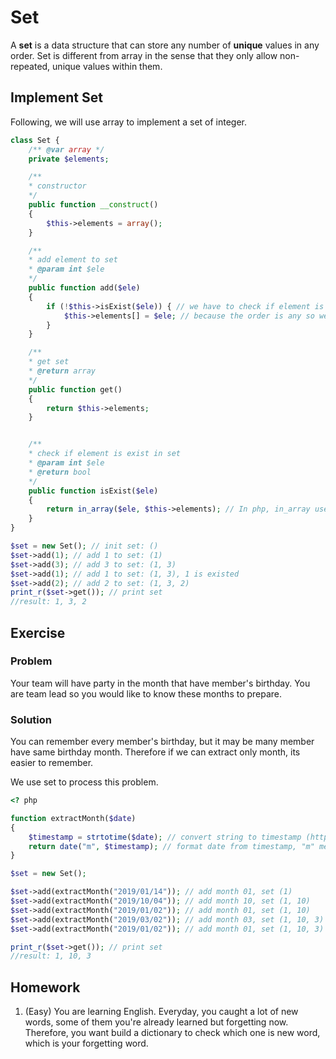 # Set
A **set** is a data structure that can store any number of **unique** values in any order. Set is different from array in the sense that they only allow non-repeated, unique values within them.

## Implement Set
Following, we will use array to implement a set of integer.

```php
class Set {
    /** @var array */
    private $elements;

    /**
    * constructor
    */
    public function __construct()
    {
        $this->elements = array();
    }

    /**
    * add element to set
    * @param int $ele
    */
    public function add($ele)
    {
        if (!$this->isExist($ele)) { // we have to check if element is existed before adding
            $this->elements[] = $ele; // because the order is any so we can add to the end or beginning
        }
    }

    /**
    * get set
    * @return array
    */
    public function get()
    {
        return $this->elements;
    }


    /**
    * check if element is exist in set
    * @param int $ele
    * @return bool
    */
    public function isExist($ele)
    {
        return in_array($ele, $this->elements); // In php, in_array use to check an element is in array or not
    }
}

$set = new Set(); // init set: ()
$set->add(1); // add 1 to set: (1)
$set->add(3); // add 3 to set: (1, 3)
$set->add(1); // add 1 to set: (1, 3), 1 is existed
$set->add(2); // add 2 to set: (1, 3, 2)
print_r($set->get()); // print set
//result: 1, 3, 2

```

## Exercise
### Problem
Your team will have party in the month that have member's birthday. You are team lead so you would like to know these months to prepare.
### Solution
You can remember every member's birthday, but it may be many member have same birthday month. Therefore if we can extract only month, its easier to remember.

We use set to process this problem.

```php
<? php

function extractMonth($date)
{
    $timestamp = strtotime($date); // convert string to timestamp (https://www.php.net/manual/en/function.strtotime)
    return date("m", $timestamp); // format date from timestamp, "m" means month (https://www.php.net/manual/en/function.date)
}

$set = new Set(); 

$set->add(extractMonth("2019/01/14")); // add month 01, set (1)
$set->add(extractMonth("2019/10/04")); // add month 10, set (1, 10)
$set->add(extractMonth("2019/01/02")); // add month 01, set (1, 10)
$set->add(extractMonth("2019/03/02")); // add month 03, set (1, 10, 3)
$set->add(extractMonth("2019/01/02")); // add month 01, set (1, 10, 3)

print_r($set->get()); // print set
//result: 1, 10, 3

```

## Homework
1. (Easy) You are learning English. Everyday, you caught a lot of new words, some of them you're already learned but forgetting now. Therefore, you want build a dictionary to check which one is new word, which is your forgetting word.